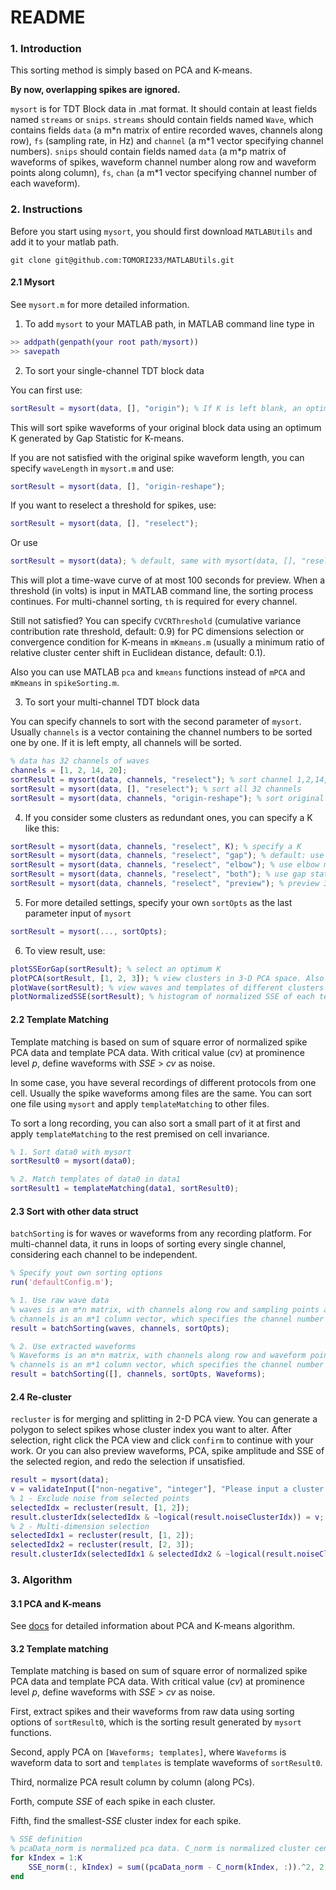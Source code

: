 # README

### 1. Introduction

This sorting method is simply based on PCA and K-means.

**By now, overlapping spikes are ignored.**

`mysort` is for TDT Block data in .mat format. It should contain at least fields named `streams` or `snips`. `streams` should contain fields named `Wave`, which contains fields `data` (a m\*n matrix of entire recorded waves, channels along row), `fs` (sampling rate, in Hz) and `channel` (a m\*1 vector specifying channel numbers). `snips` should contain fields named `data` (a m\*p matrix of waveforms of spikes, waveform channel number along row and waveform points along column), `fs`, `chan` (a m\*1 vector specifying channel number of each waveform).

### 2. Instructions

Before you start using `mysort`, you should first download `MATLABUtils` and add it to your matlab path.

```git
git clone git@github.com:TOMORI233/MATLABUtils.git
```

#### 2.1 Mysort

See `mysort.m` for more detailed information.

1. To add `mysort` to your MATLAB path, in MATLAB command line type in

```matlab
>> addpath(genpath(your root path/mysort))
>> savepath
```

2. To sort your single-channel TDT block data

You can first use:

```matlab
sortResult = mysort(data, [], "origin"); % If K is left blank, an optimum K will be used
```

This will sort spike waveforms of your original block data using an optimum K generated by Gap Statistic for K-means.

If you are not satisfied with the original spike waveform length, you can specify `waveLength` in `mysort.m` and use:

```matlab
sortResult = mysort(data, [], "origin-reshape");
```

If you want to reselect a threshold for spikes, use:

```matlab
sortResult = mysort(data, [], "reselect");
```

Or use

```matlab
sortResult = mysort(data); % default, same with mysort(data, [], "reselect")
```

This will plot a time-wave curve of at most 100 seconds for preview. When a threshold (in volts) is input in MATLAB command line, the sorting process continues. For multi-channel sorting, `th` is required for every channel.

Still not satisfied? You can specify `CVCRThreshold` (cumulative variance contribution rate threshold, default: 0.9) for PC dimensions selection or convergence condition for K-means in `mKmeans.m` (usually a minimum ratio of relative cluster center shift in Euclidean distance, default: 0.1).

Also you can use MATLAB `pca` and `kmeans` functions instead of `mPCA` and `mKmeans` in `spikeSorting.m`.

3. To sort your multi-channel TDT block data

You can specify channels to sort with the second parameter of `mysort`. Usually `channels` is a vector containing the channel numbers to be sorted one by one. If it is left empty, all channels will be sorted.

```matlab
% data has 32 channels of waves
channels = [1, 2, 14, 20];
sortResult = mysort(data, channels, "reselect"); % sort channel 1,2,14,20 only
sortResult = mysort(data, [], "reselect"); % sort all 32 channels
sortResult = mysort(data, channels, "origin-reshape"); % sort original spike waveforms
```

4. If you consider some clusters as redundant ones, you can specify a K like this:

```matlab
sortResult = mysort(data, channels, "reselect", K); % specify a K
sortResult = mysort(data, channels, "reselect", "gap"); % default: use gap statistic to find an optimum K
sortResult = mysort(data, channels, "reselect", "elbow"); % use elbow method to find an optimum K
sortResult = mysort(data, channels, "reselect", "both"); % use gap statistic but also cal elbow method
sortResult = mysort(data, channels, "reselect", "preview"); % preview 3-D PCA data and input a K
```

5. For more detailed settings, specify your own `sortOpts` as the last parameter input of `mysort`

```matlab
sortResult = mysort(..., sortOpts);
```

6. To view result, use:

```matlab
plotSSEorGap(sortResult); % select an optimum K
plotPCA(sortResult, [1, 2, 3]); % view clusters in 3-D PCA space. Also you can specify the second parameter with  a 2-element vector, which will show clusters in 2-D PCA space (default: [1 2]).
plotWave(sortResult); % view waves and templates of different clusters
plotNormalizedSSE(sortResult); % histogram of normalized SSE of each template on each cluster
```

#### 2.2 Template Matching

Template matching is based on sum of square error of normalized spike PCA data and template PCA data. With critical value (*cv*) at prominence level *p*, define waveforms with *SSE* > *cv* as noise.

In some case, you have several recordings of different protocols from one cell. Usually the spike waveforms among files are the same. You can sort one file using `mysort` and apply `templateMatching` to other files.

To sort a long recording, you can also sort a small part of it at first and apply `templateMatching` to the rest premised on cell invariance.

```matlab
% 1. Sort data0 with mysort
sortResult0 = mysort(data0);

% 2. Match templates of data0 in data1
sortResult1 = templateMatching(data1, sortResult0);
```

#### 2.3 Sort with other data struct

`batchSorting` is for waves or waveforms from any recording platform. For multi-channel data, it runs in loops of sorting every single channel, considering each channel to be independent.

```matlab
% Specify yout own sorting options
run('defaultConfig.m');

% 1. Use raw wave data
% waves is an m*n matrix, with channels along row and sampling points along column
% channels is an m*1 column vector, which specifies the channel number of each wave sample
result = batchSorting(waves, channels, sortOpts);

% 2. Use extracted waveforms
% Waveforms is an m*n matrix, with channels along row and waveform points along column
% channels is an m*1 column vector, which specifies the channel number of each waveform
result = batchSorting([], channels, sortOpts, Waveforms);
```

#### 2.4 Re-cluster

`recluster` is for merging and splitting in 2-D PCA view. You can generate a polygon to select spikes whose cluster index you want to alter. After selection, right click the PCA view and click `confirm` to continue with your work. Or you can also preview waveforms, PCA, spike amplitude and SSE of the selected region, and redo the selection if unsatisfied.

```matlab
result = mysort(data);
v = validateInput(["non-negative", "integer"], "Please input a cluster number for reclustering: ");
% 1 - Exclude noise from selected points
selectedIdx = recluster(result, [1, 2]);
result.clusterIdx(selectedIdx & ~logical(result.noiseClusterIdx)) = v;
% 2 - Multi-dimension selection
selectedIdx1 = recluster(result, [1, 2]);
selectedIdx2 = recluster(result, [2, 3]);
result.clusterIdx(selectedIdx1 & selectedIdx2 & ~logical(result.noiseClusterIdx)) = v;
```

### 3. Algorithm

#### 3.1 PCA and K-means

See [docs](docs\PRINCIPLE.md) for detailed information about PCA and K-means algorithm.

#### 3.2 Template matching

Template matching is based on sum of square error of normalized spike PCA data and template PCA data. With critical value (*cv*) at prominence level *p*, define waveforms with *SSE* > *cv* as noise.

First, extract spikes and their waveforms from raw data using sorting options of `sortResult0`, which is the sorting result generated by `mysort` functions.

Second, apply PCA on `[Waveforms; templates]`, where `Waveforms` is waveform data to sort and `templates` is template waveforms of `sortResult0`.

Third, normalize PCA result column by column (along PCs).

Forth, compute *SSE* of each spike in each cluster.

Fifth, find the smallest-*SSE* cluster index for each spike.

```matlab
% SSE definition
% pcaData_norm is normalized pca data. C_norm is normalized cluster center in pca.
for kIndex = 1:K
	SSE_norm(:, kIndex) = sum((pcaData_norm - C_norm(kIndex, :)).^2, 2);
end
```



